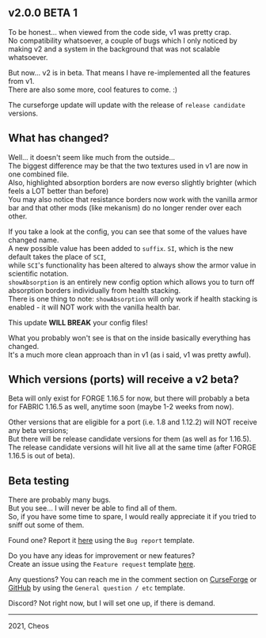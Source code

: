 [github]: https://github.com/Cheos137/ArmorpointsPlusplus/issues
[curseforge]: https://www.curseforge.com/minecraft/mc-mods/armorpoints

## v2.0.0 BETA 1

To be honest... when viewed from the code side, v1 was pretty crap.<br>
No compatibility whatsoever, a couple of bugs which I only noticed by making v2 and a system in the background that was not scalable whatsoever.

But now... v2 is in beta. That means I have re-implemented all the features from v1.<br>
There are also some more, cool features to come. :)

The curseforge update will update with the release of `release candidate` versions.

## What has changed?

Well... it doesn't seem like much from the outside...<br>
The biggest difference may be that the two textures used in v1 are now in one combined file.<br>
Also, highlighted absorption borders are now everso slightly brighter (which feels a LOT better than before)<br>
You may also notice that resistance borders now work with the vanilla armor bar and that other mods (like mekanism) do no longer render over each other.

If you take a look at the config, you can see that some of the values have changed name.<br>
A new possible value has been added to `suffix`. `SI`, which is the new default takes the place of `SCI`,<br>
while `SCI`'s functionality has been altered to always show the armor value in scientific notation.<br>
`showAbsorption` is an entirely new config option which allows you to turn off absorption borders individually from health stacking.<br>
There is one thing to note: `showAbsorption` will only work if health stacking is enabled - it will NOT work with the vanilla health bar.

This update **WILL BREAK** your config files!

What you probably won't see is that on the inside basically everything has changed.<br>
It's a much more clean approach than in v1 (as i said, v1 was pretty awful).

## Which versions (ports) will receive a v2 beta?

Beta will only exist for FORGE 1.16.5 for now, but there will probably a beta for FABRIC 1.16.5 as well, anytime soon (maybe 1-2 weeks from now).

Other versions that are eligible for a port (i.e. 1.8 and 1.12.2) will NOT receive any beta versions;<br>
But there will be release candidate versions for them (as well as for 1.16.5).<br>
The release candidate versions will hit live all at the same time (after FORGE 1.16.5 is out of beta).

## Beta testing

There are probably many bugs.<br>
But you see... I will never be able to find all of them.<br>
So, if you have some time to spare, I would really appreciate it if you tried to sniff out some of them.

Found one? Report it [here][github] using the `Bug report` template.

Do you have any ideas for improvement or new features?<br>
Create an issue using the `Feature request` template [here][github].

Any questions? You can reach me in the comment section on [CurseForge][curseforge] or [GitHub][github] by using the `General question / etc` template.

Discord? Not right now, but I will set one up, if there is demand.


<hr>
2021, Cheos
